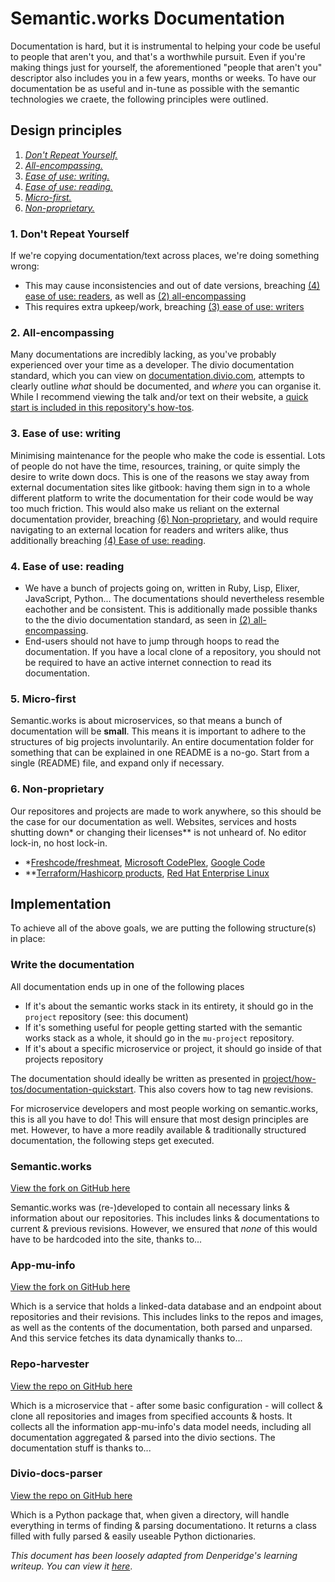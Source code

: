 # Semantic.works Documentation

Documentation is hard, but it is instrumental to helping your code be useful to people that aren't you, and that's a worthwhile pursuit. Even if you're making things just for yourself, the aforementioned "people that aren't you" descriptor also includes you in a few years, months or weeks. To have our documentation be as useful and in-tune as possible with the semantic technologies we craete, the following principles were outlined.

## Design principles
1. [*Don't Repeat Yourself.*](#1-dont-repeat-yourself)
2. [*All-encompassing.*](#2-all-encompassing)
3. [*Ease of use: writing.*](#3-ease-of-use-writing)
4. [*Ease of use: reading.*](#4-ease-of-use-reading)
5. [*Micro-first.*](#5-micro-first)
6. [*Non-proprietary.*](#6-non-proprietary)


### 1. Don't Repeat Yourself
If we're copying documentation/text across places, we're doing something wrong:
- This may cause inconsistencies and out of date versions, breaching [(4) ease of use: readers](#4-ease-of-use-readers), as well as [(2) all-encompassing](#2-all-encompassing)
- This requires extra upkeep/work, breaching [(3) ease of use: writers](#3-ease-of-use-writers)

### 2. All-encompassing
Many documentations are incredibly lacking, as you've probably experienced over your time as a developer. The divio documentation standard, which you can view on [documentation.divio.com](https://documentation.divio.com/), attempts to clearly outline *what* should be documented, and *where* you can organise it. While I recommend viewing the talk and/or text on their website, a [quick start is included in this repository's how-tos](../how-tos/documentation-quickstart.md).

### 3. Ease of use: writing
Minimising maintenance for the people who make the code is essential. Lots of people do not have the time, resources, training, or quite simply the desire to write down docs. This is one of the reasons we stay away from external documentation sites like gitbook: having them sign in to a whole different platform to write the documentation for their code would be way too much friction. This would also make us reliant on the external documentation provider, breaching [(6) Non-proprietary](#6-non-proprietary), and would require navigating to an external location for readers and writers alike, thus additionally breaching [(4) Ease of use: reading](#4-ease-of-use-reading).

### 4. Ease of use: reading
- We have a bunch of projects going on, written in Ruby, Lisp, Elixer, JavaScript, Python... The documentations should nevertheless resemble eachother and be consistent. This is additionally made possible thanks to the the divio documentation standard, as seen in [(2) all-encompassing](#2-all-encompassing).
- End-users should not have to jump through hoops to read the documentation. If you have a local clone of a repository, you should not be required to have an active internet connection to read its documentation.

### 5. Micro-first
Semantic.works is about microservices, so that means a bunch of documentation will be **small**. This means it is important to adhere to the structures of big projects involuntarily. An entire documentation folder for something that can be explained in one README is a no-go. Start from a single (README) file, and expand only if necessary.

### 6. Non-proprietary
Our repositores and projects are made to work anywhere, so this should be the case for our documentation as well. Websites, services and hosts shutting down\* or changing their licenses\*\*  is not unheard of. No editor lock-in, no host lock-in.

- \*[Freshcode/freshmeat](https://jeffcovey.net/2014/06/19/freshmeat-net-1997-2014/), [Microsoft CodePlex](https://devblogs.microsoft.com/bharry/shutting-down-codeplex/), [Google Code](https://code.google.com/archive/)
- \*\*[Terraform/Hashicorp products](https://blog.gruntwork.io/the-future-of-terraform-must-be-open-ab0b9ba65bca), [Red Hat Enterprise Linux](https://thenewstack.io/how-red-hats-license-change-is-reinvigorating-enterprise-linux-distros/)


## Implementation
To achieve all of the above goals, we are putting the following structure(s) in place:

### Write the documentation
All documentation ends up in one of the following places
- If it's about the semantic works stack in its entirety, it should go in the `project` repository (see: this document)
- If it's something useful for people getting started with the semantic works stack as a whole, it should go in the `mu-project` repository. 
- If it's about a specific microservice or project, it should go inside of that projects repository

The documentation should ideally be written as presented in [project/how-tos/documentation-quickstart](../how-tos/documentation-quickstart.md). This also covers how to tag new revisions.

For microservice developers and most people working on semantic.works, this is all you have to do! This will ensure that most design principles are met. However, to have a more readily available & traditionally structured documentation, the following steps get executed.

### Semantic.works
[View the fork on GitHub here](https://github.com/Denperidge-Redpencil/semantic.works)

Semantic.works was (re-)developed to contain all necessary links & information about our repositories. This includes links & documentations to current & previous revisions. However, we ensured that *none* of this would have to be hardcoded into the site, thanks to...

### App-mu-info
[View the fork on GitHub here](https://github.com/Denperidge-Redpencil/app-mu-info-rework)

Which is a service that holds a linked-data database and an endpoint about repositories and their revisions. This includes links to the repos and images, as well as the contents of the documentation, both parsed and unparsed. And this service fetches its data dynamically thanks to...

### Repo-harvester
[View the repo on GitHub here](https://github.com/mu-semtech/repo-harvester)

Which is a microservice that - after some basic configuration - will collect & clone all repositories and images from specified accounts & hosts. It collects all the information app-mu-info's data model needs, including all documentation aggregated & parsed into the divio sections. The documentation stuff is thanks to...

### Divio-docs-parser
[View the repo on GitHub here](https://github.com/Denperidge-Redpencil/divio-docs-parser)

Which is a Python package that, when given a directory, will handle everything in terms of finding & parsing documentationo. It returns a class filled with fully parsed & easily useable Python dictionaries.


*This document has been loosely adapted from Denperidge's learning writeup. You can view it [here](https://github.com/Denperidge-Redpencil/Learning.md/blob/main/Notes/docs.md)*.
